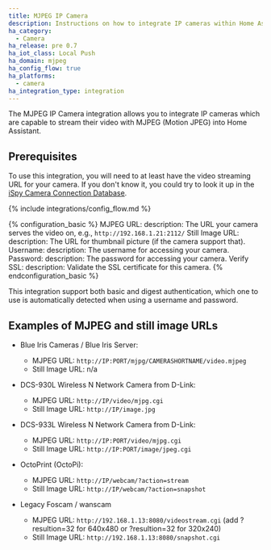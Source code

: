 ```yaml
---
title: MJPEG IP Camera
description: Instructions on how to integrate IP cameras within Home Assistant.
ha_category:
  - Camera
ha_release: pre 0.7
ha_iot_class: Local Push
ha_domain: mjpeg
ha_config_flow: true
ha_platforms:
  - camera
ha_integration_type: integration
---
```


The MJPEG IP Camera integration allows you to integrate IP cameras which are
capable to stream their video with MJPEG (Motion JPEG) into Home Assistant.

## Prerequisites

To use this integration, you will need to at least have the video streaming
URL for your camera. If you don't know it, you could try to look it up
in the [iSpy Camera Connection Database](https://www.ispyconnect.com/cameras).

{% include integrations/config_flow.md %}

{% configuration_basic %}
MJPEG URL:
  description: The URL your camera serves the video on, e.g., `http://192.168.1.21:2112/`
Still Image URL:
  description: The URL for thumbnail picture (if the camera support that).
Username:
  description: The username for accessing your camera.
Password:
  description: The password for accessing your camera.
Verify SSL:
  description: Validate the SSL certificate for this camera.
{% endconfiguration_basic %}

This integration support both basic and digest authentication, which one to
use is automatically detected when using a username and password.

## Examples of MJPEG and still image URLs

- Blue Iris Cameras / Blue Iris Server:
  - MJPEG URL: `http://IP:PORT/mjpg/CAMERASHORTNAME/video.mjpeg`
  - Still Image URL: n/a

- DCS-930L Wireless N Network Camera from D-Link:
  - MJPEG URL: `http://IP/video/mjpg.cgi`
  - Still Image URL: `http://IP/image.jpg`

- DCS-933L Wireless N Network Camera from D-Link:
  - MJPEG URL: `http://IP:PORT/video/mjpg.cgi`
  - Still Image URL: `http://IP:PORT/image/jpeg.cgi`

- OctoPrint (OctoPi):
  - MJPEG URL: `http://IP/webcam/?action=stream`
  - Still Image URL: `http://IP/webcam/?action=snapshot`

- Legacy Foscam / wanscam
  - MJPEG URL: `http://192.168.1.13:8080/videostream.cgi` (add ?resultion=32 for 640x480 or ?resultion=32 for 320x240)
  - Still Image URL: `http://192.168.1.13:8080/snapshot.cgi`

